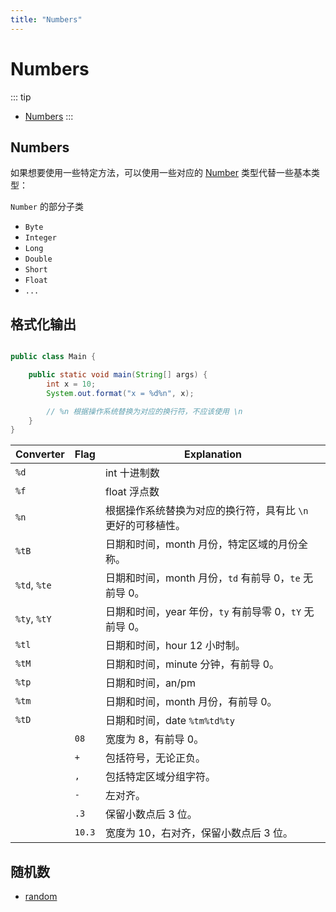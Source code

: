```yaml
---
title: "Numbers"
---
```


# Numbers

::: tip
- [Numbers](https://dev.java/learn/numbers-strings/numbers/)
:::

## Numbers

如果想要使用一些特定方法，可以使用一些对应的 [Number](https://docs.oracle.com/en/java/javase/23/docs/api/java.base/java/lang/Number.html) 类型代替一些基本类型：

 `Number` 的部分子类
  - `Byte`
  - `Integer`
  - `Long`
  - `Double`
  - `Short`
  - `Float`
  - `...`

## 格式化输出

```java

public class Main {

    public static void main(String[] args) {
        int x = 10;
        System.out.format("x = %d%n", x);

        // %n 根据操作系统替换为对应的换行符，不应该使用 \n
    }
}
```

| Converter    | Flag   | Explanation                                                 |
| ------------ | ------ | ----------------------------------------------------------- |
| `%d`         |        | int    十进制数                                             |
| `%f`         |        | float  浮点数                                               |
| `%n`         |        | 根据操作系统替换为对应的换行符，具有比 `\n` 更好的可移植性。 |
| `%tB`        |        | 日期和时间，month   月份，特定区域的月份全称。               |
| `%td`, `%te` |        | 日期和时间，month   月份，`td` 有前导 0，`te` 无前导 0。     |
| `%ty`, `%tY` |        | 日期和时间，year    年份，`ty` 有前导零 0，`tY` 无前导 0。   |
| `%tl`        |        | 日期和时间，hour    12 小时制。                              |
| `%tM`        |        | 日期和时间，minute  分钟，有前导 0。                         |
| `%tp`        |        | 日期和时间，an/pm                                            |
| `%tm`        |        | 日期和时间，month   月份，有前导 0。                         |
| `%tD`        |        | 日期和时间，date    `%tm%td%ty`                              |
|              | `08`   | 宽度为 8，有前导 0。                                         |
|              | `+`    | 包括符号，无论正负。                                         |
|              | `,`    | 包括特定区域分组字符。                                       |
|              | `-`    | 左对齐。                                                     |
|              | `.3`   | 保留小数点后 3 位。                                          |
|              | `10.3` | 宽度为 10，右对齐，保留小数点后 3 位。                        |

## 随机数

- [random](https://docs.oracle.com/en/java/javase/23/docs/api/java.base/java/lang/Math.html#random())
